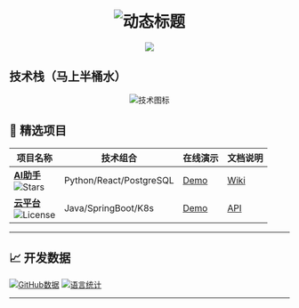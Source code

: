<h1 align="center">
  <img src="https://readme-typing-svg.demolab.com?font=Fira+Code&size=30&duration=2800&color=00FF00&center=true&vCenter=true&width=600&lines=Hi+%F0%9F%91%8B%2C+I'm+[SeaChange];幻想成为Full+Stack+Developer;只能够成为Open+Source+Contributor" alt="动态标题" />
</h1>

<p align="center">
  <img src="https://readme-typing-svg.demolab.com?font=Fira+Code&weight=600&size=24&duration=4000&color=00CED1&width=500&lines=源代码解压密码默认：SeaChangeZxFn22JB">
</p>

## 技术栈（马上半桶水）
<p align="center">
  <img src="https://skillicons.dev/icons?i=html,wordpress,visualstudio,svg,md,ai&theme=dark&perline=8" alt="技术图标" />
</p>


## 🚀 精选项目
<!-- 项目展示卡片 -->
| 项目名称 | 技术组合 | 在线演示 | 文档说明 |
|---------|---------|----------|----------|
| ​**[AI助手](项目链接)** <br> ![Stars](https://img.shields.io/github/stars/用户名/仓库名?style=flat&logo=github) | Python/React/PostgreSQL | [Demo](演示链接) | [Wiki](文档链接) |
| ​**[云平台](项目链接)** <br> ![License](https://img.shields.io/badge/license-Apache%202.0-blue) | Java/SpringBoot/K8s | [Demo](演示链接) | [API](文档链接) |

---

## 📈 开发数据
<!-- 动态统计卡片 -->
[![GitHub数据](https://github-readme-stats.vercel.app/api?username=China-SeaChange&show_icons=true&theme=dark&count_private=true)](https://github.com/China-SeaChange)
[![语言统计](https://github-readme-stats.vercel.app/api/top-langs/?username=China-SeaChange&layout=compact&theme=dark)](https://github.com/China-SeaChange)

---

